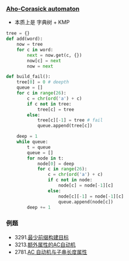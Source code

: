 ### [Aho-Corasick automaton](https://leetcode.cn/link/?target=https%3A%2F%2Foi-wiki.org%2Fstring%2Fac-automaton%2F)

- 本质上是 字典树 + KMP

```python
tree = {}
def add(word):
    now = tree
    for c in word:
        next = now.get(c, {})
        now[c] = next
        now = next

def build_fail():
    tree[0] = 0 # deepth
    queue = []
    for c in range(26):
        c = chr(ord('a') + c)
        if c not in tree:
            tree[c] = tree
        else:
            tree[c][-1] = tree # fail
            queue.append(tree[c])

    deep = 1
    while queue:
        t = queue
        queue = []
        for node in t:
            node[0] = deep
            for c in range(26):
                c = chr(ord('a') + c)
                if c not in node:
                    node[c] = node[-1][c]
                else:
                    node[c][-1] = node[-1][c]
                    queue.append(node[c])
        deep += 1
```



### 例题

- 3291.[最少前缀构建目标](https://leetcode.cn/problems/minimum-number-of-valid-strings-to-form-target-i/)
- 3213.[额外属性的AC自动机](https://leetcode.cn/problems/construct-string-with-minimum-cost/)
- 2781.[AC 自动机与子串长度属性](https://leetcode.cn/problems/length-of-the-longest-valid-substring/description/)

